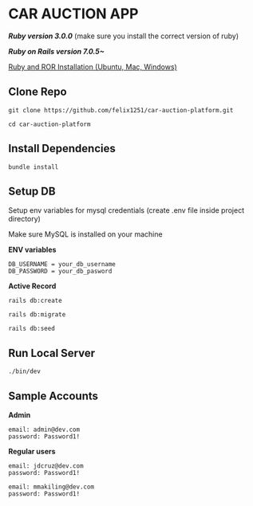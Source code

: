 # CAR AUCTION APP

**_Ruby version 3.0.0_** (make sure you install the correct version of ruby)

**_Ruby on Rails version 7.0.5~_**

[Ruby and ROR Installation (Ubuntu, Mac, Windows)](https://gorails.com/setup/ubuntu/22.04)

<!-- <a href="" target="_blank" rel="noopener">Live App</a> -->

## Clone Repo

```
git clone https://github.com/felix1251/car-auction-platform.git
```

```
cd car-auction-platform
```

## Install Dependencies

```
bundle install
```

## **Setup DB**

Setup env variables for mysql credentials (create .env file inside project directory)

Make sure MySQL is installed on your machine

**ENV variables**

```
DB_USERNAME = your_db_username
DB_PASSWORD = your_db_pasword
```

**Active Record**

```
rails db:create
```

```
rails db:migrate
```

```
rails db:seed
```

## **Run Local Server**

```
./bin/dev
```

## **Sample Accounts**

**Admin**

```
email: admin@dev.com
password: Password1!
```

**Regular users**

```
email: jdcruz@dev.com
password: Password1!
```

```
email: mmakiling@dev.com
password: Password1!
```
